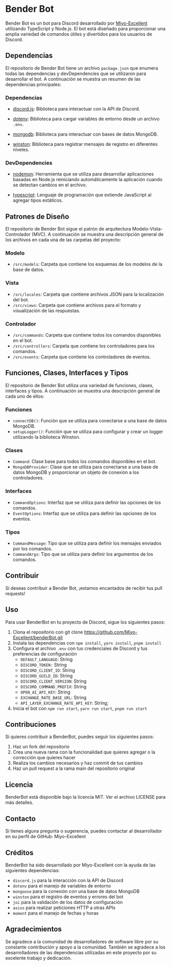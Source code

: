 
# Bender Bot
Bender Bot es un bot para Discord desarrollado por [Miyo-Excellent](https://github.com/Miyo-Excellent) utilizando TypeScript y Node.js. El bot está diseñado para proporcionar una amplia variedad de comandos útiles y divertidos para los usuarios de Discord.

## Dependencias
El repositorio de Bender Bot tiene un archivo `package.json` que enumera todas las dependencias y devDependencies que se utilizaron para desarrollar el bot. A continuación se muestra un resumen de las dependencias principales:

### Dependencias
- [discord.js](https://www.npmjs.com/package/discord.js): Biblioteca para interactuar con la API de Discord.

- [dotenv](https://www.npmjs.com/package/dotenv): Biblioteca para cargar variables de entorno desde un archivo `.env`.

- [mongodb](https://www.npmjs.com/package/mongodb): Biblioteca para interactuar con bases de datos MongoDB.

- [winston](https://www.npmjs.com/package/winston): Biblioteca para registrar mensajes de registro en diferentes niveles.

### DevDependencies
- [nodemon](https://www.npmjs.com/package/nodemon): Herramienta que se utiliza para desarrollar aplicaciones basadas en Node.js reiniciando automáticamente la aplicación cuando se detectan cambios en el archivo.

- [typescript](https://www.npmjs.com/package/typescript): Lenguaje de programación que extiende JavaScript al agregar tipos estáticos.

## Patrones de Diseño
El repositorio de Bender Bot sigue el patrón de arquitectura Modelo-Vista-Controlador (MVC). A continuación se muestra una descripción general de los archivos en cada una de las carpetas del proyecto:

### Modelo
-  `/src/models`: Carpeta que contiene los esquemas de los modelos de la base de datos.

### Vista
-  `/src/locales`: Carpeta que contiene archivos JSON para la localización del bot.
-  `/src/views`: Carpeta que contiene archivos para el formato y visualización de las respuestas.

### Controlador
-  `/src/commands`: Carpeta que contiene todos los comandos disponibles en el bot.
-  `/src/controllers`: Carpeta que contiene los controladores para los comandos.
-  `/src/events`: Carpeta que contiene los controladores de eventos.

## Funciones, Clases, Interfaces y Tipos
El repositorio de Bender Bot utiliza una variedad de funciones, clases, interfaces y tipos. A continuación se muestra una descripción general de cada uno de ellos:

### Funciones
-  `connectDB()`: Función que se utiliza para conectarse a una base de datos MongoDB.
-  `setupLogger()`: Función que se utiliza para configurar y crear un logger utilizando la biblioteca Winston.

### Clases
-  `Command`: Clase base para todos los comandos disponibles en el bot.
-  `MongoDBProvider`: Clase que se utiliza para conectarse a una base de datos MongoDB y proporcionar un objeto de conexión a los controladores.

### Interfaces
-  `CommandOptions`: Interfaz que se utiliza para definir las opciones de los comandos.
-  `EventOptions`: Interfaz que se utiliza para definir las opciones de los eventos.

### Tipos
-  `CommandMessage`: Tipo que se utiliza para definir los mensajes enviados por los comandos.
-  `CommandArgs`: Tipo que se utiliza para definir los argumentos de los comandos.

## Contribuir
Si deseas contribuir a Bender Bot, ¡estamos encantados de recibir tus pull requests!

## Uso
Para usar BenderBot en tu proyecto de Discord, sigue los siguientes pasos:
1. Clona el repositorio con git clone https://github.com/Miyo-Excellent/benderBot.git
2. Instala las dependencias con `npm install`, `yarn install`, `pnpm install`
3. Configura el archivo `.env` con tus credenciales de Discord y tus preferencias de configuración
	- `DEFAULT_LANGUAGE`: String
    - `DISCORD_TOKEN:` String
	 - `DISCORD_CLIENT_ID`: String
	 - `DISCORD_GUILD_ID`: String
	 - `DISCORD_CLIENT_VERSION`: String
	 - `DISCORD_COMMAND_PREFIX`: String
	 - `OPEN_AI_API_KEY`: String
	 - `EXCHANGE_RATE_BASE_URL`: String
	 - `API_LAYER_EXCHANGE_RATE_API_KEY`: String;
4. Inicia el bot con `npm run start`, `yarn run start`, `pnpm run start`

## Contribuciones
Si quieres contribuir a BenderBot, puedes seguir los siguientes pasos:
1. Haz un fork del repositorio
2. Crea una nueva rama con la funcionalidad que quieres agregar o la corrección que quieres hacer
3. Realiza los cambios necesarios y haz commit de tus cambios
4. Haz un pull request a la rama main del repositorio original

## Licencia
BenderBot está disponible bajo la licencia MIT. Ver el archivo LICENSE para más detalles.

## Contacto
Si tienes alguna pregunta o sugerencia, puedes contactar al desarrollador en su perfil de GitHub: Miyo-Excellent

## Créditos
BenderBot ha sido desarrollado por Miyo-Excellent con la ayuda de las siguientes dependencias:
-  `discord.js` para la interacción con la API de Discord
-  `dotenv` para el manejo de variables de entorno
-  `mongoose` para la conexión con una base de datos MongoDB
-  `winston` para el registro de eventos y errores del bot
-  `joi` para la validación de los datos de configuración
-  `axios` para realizar peticiones HTTP a otras APIs
-  `moment` para el manejo de fechas y horas

## Agradecimientos
Se agradece a la comunidad de desarrolladores de software libre por su constante contribución y apoyo a la comunidad. También se agradece a los desarrolladores de las dependencias utilizadas en este proyecto por su excelente trabajo y dedicación.